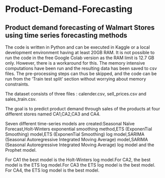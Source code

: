 # Product-Demand-Forecasting

## Product demand forecasting of Walmart Stores using time series forecasting methods 

The code is written in Python and can be executed in Kaggle or a local development environment having at least 20GB RAM. It is not possible to run the code in the free Google Colab version as the RAM limit is 12.7 GB only. However, there is a workaround for this. The memory intensive computations have been run and the resulting data has been saved to csv files. The pre-processing steps can thus be skipped, and the code can be run from the ‘Train test split’ section without worrying about memory constraints. 

The dataset consists of three files : calender.csv, sell_prices.csv and sales_train.csv. 

The goal is to predict product demand through sales of the products at four different stores named CA1,CA2,CA3 and CA4. 

Seven different time-series models are created:Seasonal Naïve Forecast,Holt-Winters exponential smoothing method,ETS (ExponenTial Smoothing) model,ETS (ExponenTial Smoothing) log model,SARIMA (Seasonal Autoregressive Integrated Moving Average) model,SARIMA (Seasonal Autoregressive Integrated Moving Average) log model and the Prophet model.

For CA1 the best model is the Holt-Winters log model.For CA2, the best model is the ETS log model.For CA3 the ETS log model is the best model. For CA4, the ETS log model is the best model. 
